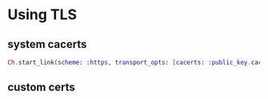 # Using TLS

## system cacerts

```elixir
Ch.start_link(scheme: :https, transport_opts: [cacerts: :public_key.cacerts_get()])
```

## custom certs
